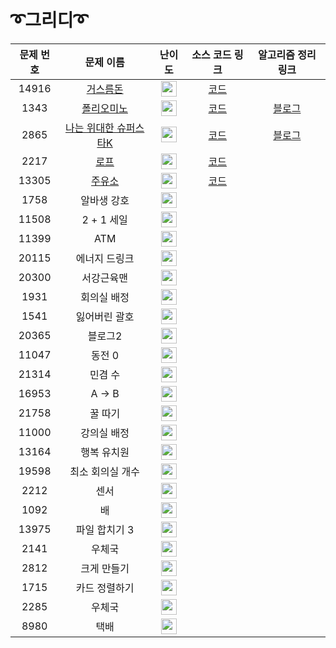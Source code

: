 # ➰그리디➰

문제 번호 | 문제 이름 | 난이도 | 소스 코드 링크 | 알고리즘 정리 링크
:---:|:---:|:---:|:---:|:---:
14916 | [거스름돈](https://www.acmicpc.net/problem/14916) |  <img height="25px" width="25px" src="https://static.solved.ac/tier_small/6.svg"/> | [코드](https://github.com/ap3334/baekjoon/blob/main/%EA%B7%B8%EB%A6%AC%EB%94%94/14916.cpp)
1343 | [폴리오미노](https://www.acmicpc.net/problem/1343) |  <img height="25px" width="25px" src="https://static.solved.ac/tier_small/6.svg"/> | [코드](https://github.com/ap3334/baekjoon/blob/main/%EA%B7%B8%EB%A6%AC%EB%94%94/1343.cpp)| [블로그](https://velog.io/@ap3334/%EB%B0%B1%EC%A4%80-C-1343.-%ED%8F%B4%EB%A6%AC%EC%98%A4%EB%AF%B8%EB%85%B8)
2865 | [나는 위대한 슈퍼스타K](https://www.acmicpc.net/problem/2865) |  <img height="25px" width="25px" src="https://static.solved.ac/tier_small/7.svg"/> | [코드](https://github.com/ap3334/baekjoon/blob/main/%EA%B7%B8%EB%A6%AC%EB%94%94/2865.cpp) | [블로그](https://velog.io/@ap3334/%EB%B0%B1%EC%A4%80-C-2865.-%EB%82%98%EB%8A%94-%EC%9C%84%EB%8C%80%ED%95%9C-%EC%8A%88%ED%8D%BC%EC%8A%A4%ED%83%80K)
2217 | [로프](https://www.acmicpc.net/problem/2217) | <img height="25px" width="25px" src="https://static.solved.ac/tier_small/7.svg"/> |  [코드](https://github.com/ap3334/baekjoon/blob/main/%EA%B7%B8%EB%A6%AC%EB%94%94/2217.cpp)
13305 | [주유소](https://www.acmicpc.net/problem/13305) | <img height="25px" width="25px" src="https://static.solved.ac/tier_small/7.svg"/> |  [코드](https://github.com/ap3334/baekjoon/blob/main/%EA%B7%B8%EB%A6%AC%EB%94%94/13305.cpp)
1758 | 알바생 강호 | <img height="25px" width="25px" src="https://static.solved.ac/tier_small/7.svg"/> |
11508 | 2 + 1 세일 | <img height="25px" width="25px" src="https://static.solved.ac/tier_small/7.svg"/> |
11399 | ATM | <img height="25px" width="25px" src="https://static.solved.ac/tier_small/8.svg"/> |
20115 | 에너지 드링크 | <img height="25px" width="25px" src="https://static.solved.ac/tier_small/8.svg"/> |
20300 | 서강근육맨 | <img height="25px" width="25px" src="https://static.solved.ac/tier_small/8.svg"/> |
1931 | 회의실 배정 | <img height="25px" width="25px" src="https://static.solved.ac/tier_small/9.svg"/> |
1541 | 잃어버린 괄호 | <img height="25px" width="25px" src="https://static.solved.ac/tier_small/9.svg"/> |
20365 | 블로그2 | <img height="25px" width="25px" src="https://static.solved.ac/tier_small/9.svg"/> |
11047 | 동전 0 | <img height="25px" width="25px" src="https://static.solved.ac/tier_small/9.svg"/> |
21314 | 민겸 수 | <img height="25px" width="25px" src="https://static.solved.ac/tier_small/9.svg"/> |
16953 | A -> B | <img height="25px" width="25px" src="https://static.solved.ac/tier_small/10.svg"/> |
21758 | 꿀 따기 | <img height="25px" width="25px" src="https://static.solved.ac/tier_small/10.svg"/> |
11000 | 강의실 배정 | <img height="25px" width="25px" src="https://static.solved.ac/tier_small/11.svg"/> |
13164 | 행복 유치원 | <img height="25px" width="25px" src="https://static.solved.ac/tier_small/11.svg"/> |
19598 | 최소 회의실 개수 | <img height="25px" width="25px" src="https://static.solved.ac/tier_small/11.svg"/> |
2212 | 센서 | <img height="25px" width="25px" src="https://static.solved.ac/tier_small/11.svg"/> |
1092 | 배 | <img height="25px" width="25px" src="https://static.solved.ac/tier_small/11.svg"/> |
13975 | 파일 합치기 3 | <img height="25px" width="25px" src="https://static.solved.ac/tier_small/11.svg"/> |
2141 | 우체국 | <img height="25px" width="25px" src="https://static.solved.ac/tier_small/12.svg"/> |
2812 | 크게 만들기 | <img height="25px" width="25px" src="https://static.solved.ac/tier_small/12.svg"/> |
1715 | 카드 정렬하기 | <img height="25px" width="25px" src="https://static.solved.ac/tier_small/12.svg"/> |
2285 | 우체국 | <img height="25px" width="25px" src="https://static.solved.ac/tier_small/12.svg"/> |
8980 | 택배 | <img height="25px" width="25px" src="https://static.solved.ac/tier_small/13.svg"/> |
